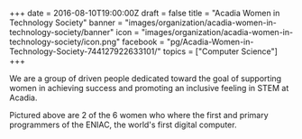 +++
date = 2016-08-10T19:00:00Z
draft = false
title = "Acadia Women in Technology Society"
banner = "images/organization/acadia-women-in-technology-society/banner"
icon = "images/organization/acadia-women-in-technology-society/icon.png"
facebook = "pg/Acadia-Women-in-Technology-Society-744127922633101/"
topics = ["Computer Science"]
+++

We are a group of driven people dedicated toward the goal of supporting women in achieving success and promoting an inclusive feeling in STEM at Acadia.




Pictured above are 2 of the 6 women who where the first and primary programmers of the ENIAC, the world's first digital computer. 
